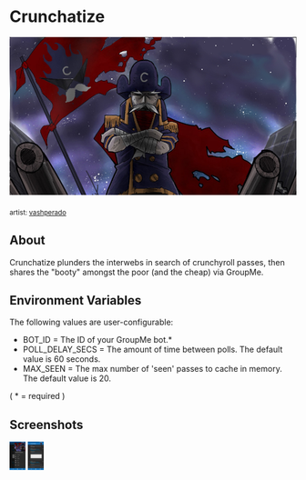 # Crunchatize

![banner](imgs/banner.jpg)

<sub>artist: [vashperado](https://vashperado.deviantart.com)</sup>

## About

Crunchatize plunders the interwebs in search of crunchyroll passes, then shares
the "booty" amongst the poor (and the cheap) via GroupMe.

## Environment Variables

The following values are user-configurable:
* BOT_ID = The ID of your GroupMe bot.\*
* POLL_DELAY_SECS = The amount of time between polls. The default value is 60 seconds.
* MAX_SEEN = The max number of 'seen' passes to cache in memory. The default value is 20.

( \* = required )

## Screenshots

<img src="imgs/screenshot_01.jpg" style="max-height: 50px; max-width: 50px;" />
<img src="imgs/screenshot_02.jpg" style="max-height: 50px; max-width: 50px;" />
